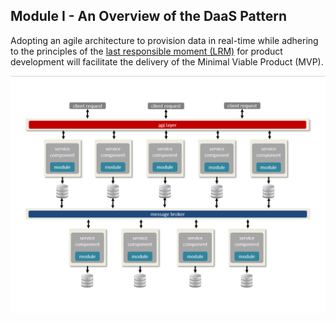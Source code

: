 ## Module I - An Overview of the DaaS Pattern

Adopting an agile architecture to provision data in real-time while adhering to the principles of the [last responsible moment (LRM)](lrm.md) for product development will facilitate the delivery of the Minimal Viable Product (MVP).


<a name="daas-pattern"></a>
![DaaS Pattern](daas-pattern.png)